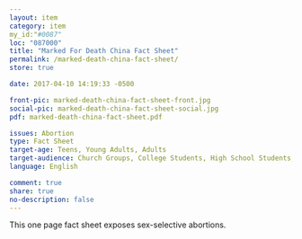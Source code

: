 ```yaml
---
layout: item
category: item
my_id:"#0087"
loc: "087000"
title: "Marked For Death China Fact Sheet"
permalink: /marked-death-china-fact-sheet/
store: true

date: 2017-04-10 14:19:33 -0500

front-pic: marked-death-china-fact-sheet-front.jpg
social-pic: marked-death-china-fact-sheet-social.jpg
pdf: marked-death-china-fact-sheet.pdf

issues: Abortion
type: Fact Sheet
target-age: Teens, Young Adults, Adults
target-audience: Church Groups, College Students, High School Students, Pro-life Organizations
language: English

comment: true
share: true
no-description: false
---
```

This one page fact sheet exposes  sex-selective abortions.
